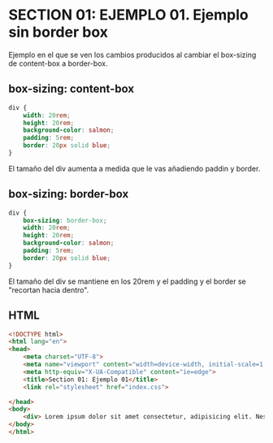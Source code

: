 # SECTION 01: EJEMPLO 01. Ejemplo sin border box

Ejemplo en el que se ven los cambios producidos al cambiar el box-sizing de content-box a border-box.

## box-sizing: content-box

``` scss
div {
    width: 20rem;
    height: 20rem;
    background-color: salmon;
    padding: 5rem;
    border: 20px solid blue;
}
```

El tamaño del div aumenta a medida que le vas añadiendo paddin y border.

## box-sizing: border-box

``` scss
div {
    box-sizing: border-box;
    width: 20rem;
    height: 20rem;
    background-color: salmon;
    padding: 5rem;
    border: 20px solid blue;
}
```

El tamaño del div se mantiene en los 20rem y el padding y el border se "recortan hacia dentro".

## HTML

``` HTML
<!DOCTYPE html>
<html lang="en">
<head>
    <meta charset="UTF-8">
    <meta name="viewport" content="width=device-width, initial-scale=1.0">
    <meta http-equiv="X-UA-Compatible" content="ie=edge">
    <title>Section 01: Ejemplo 01</title>
    <link rel="stylesheet" href="index.css">

</head>
<body>
    <div> Lorem ipsum dolor sit amet consectetur, adipisicing elit. Nesciunt quasi quia, fuga rem assumenda dolor harum asperiores exercitationem expedita repudiandae! </div>
</body>
</html>
```
